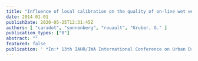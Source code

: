 ```yaml
---
title: "Influence of local calibration on the quality of on-line wet weather discharge monitoring: feedback from five international case studies."
date: 2014-01-01
publishDate: 2020-05-25T12:31:45Z
authors: [ "caradot", "sonnenberg", "rouault", "Gruber, G." ]
publication_types: ["0"]
abstract: ""
featured: false
publication: ' *In:* 13th IAHR/IWA International Conference on Urban Drainage. Sarawak, Malaysia. 07.-12. 09. 2014'
---
```


